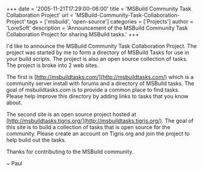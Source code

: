 +++
date = '2005-11-21T17:29:00-06:00'
title = 'MSBuild Community Task Collaboration Project'
url = 'MSBuild-Community-Task-Collaboration-Project'
tags = ['msbuild', 'open-source']
categories = ['Projects']
author = 'LoreSoft'
description = 'Announcement of the MSBuild Community Task Collaboration Project for sharing MSBuild tasks.'
+++

I'd like to announce the MSBuild Community Task Collaboration Project. The project was started by me to form a directory of MSBuild Tasks for use in your build scripts. The project is also an open source collection of tasks. The project is broke into 2 web sites.

The first is [http://msbuildtasks.com/](http://msbuildtasks.com/) which is a community server install with forums and a directory of MSBuild tasks. The goal of msbuildtasks.com is to provide a common place to find tasks. Please help improve this directory by adding links to tasks that you know about.

The second site is an open source project hosted at [http://msbuildtasks.tigris.org/](http://msbuildtasks.tigris.org/). The goal of this site is to build a collection of tasks that is open source for the community. Please create an account on Tigris.org and join the project to help build out the tasks.

Thanks for contributing to the MSBuild community.

~ Paul
